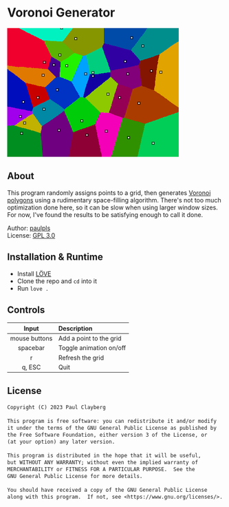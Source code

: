 # Voronoi Generator
![screenshot](screenshot.png)
  
  
## About
This program randomly assigns points to a grid, then generates [Voronoi polygons](https://en.wikipedia.org/wiki/Voronoi_diagram) using a rudimentary space-filling algorithm. There's not too much optimization done here, so it can be slow when using larger window sizes. For now, I've found the results to be satisfying enough to call it done.
  
Author: [paulpls](https://github.com/paulpls)  
License: [GPL 3.0](LICENSE.md)  



## Installation & Runtime
- Install [LÖVE](https://www.love2d.org)
- Clone the repo and `cd` into it
- Run `love .`



## Controls
| Input              | Description                               |
|:------------------:|:------------------------------------------|
| mouse buttons      | Add a point to the grid                   |
| spacebar           | Toggle animation on/off                   |
| r                  | Refresh the grid                          |
| q, ESC             | Quit                                      |



## License
  
    Copyright (C) 2023 Paul Clayberg
    
    This program is free software: you can redistribute it and/or modify
    it under the terms of the GNU General Public License as published by
    the Free Software Foundation, either version 3 of the License, or
    (at your option) any later version.
    
    This program is distributed in the hope that it will be useful,
    but WITHOUT ANY WARRANTY; without even the implied warranty of
    MERCHANTABILITY or FITNESS FOR A PARTICULAR PURPOSE.  See the
    GNU General Public License for more details.
    
    You should have received a copy of the GNU General Public License
    along with this program.  If not, see <https://www.gnu.org/licenses/>.



